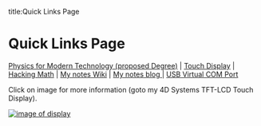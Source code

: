 title:Quick Links Page

# Quick Links Page

[Physics for Modern Technology (proposed Degree)](http://www.kwantlen.ca/science/physics/ModernTechnology.html)
| [Touch Display](http://danpeirce.net46.net/dokuwiki/doku.php?id=4d_lcd)
| [Hacking Math](http://danpeirce.net46.net/dokuwiki/doku.php?id=hacking_math)
| [My notes Wiki](http://danpeirce.net46.net/dokuwiki)
| [My notes blog ](http://danpeirce.net46.net/blog)
| [USB Virtual COM Port](http://danpeirce.net46.net/dokuwiki/doku.php?id=usb_virtual_com)

Click on image for more information (goto my 4D Systems TFT-LCD Touch Display). 

[![image of display](4d_my_flash.jpg)](http://danpeirce.net46.net/dokuwiki/doku.php?id=4d_lcd)